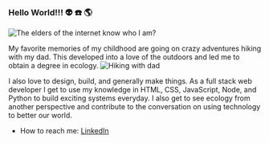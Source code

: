 ### Hello World!!! :alien: :phone: :earth_americas:

![The elders of the internet know who I am?](https://64.media.tumblr.com/tumblr_m5z67dpX8e1qkfwf2o1_1280.png)

My favorite memories of my childhood are going on crazy adventures hiking with my dad. This developed into a love of the outdoors and led me to obtain a degree in ecology.
![Hiking with dad](https://user-images.githubusercontent.com/11523076/109339263-a0640f80-7824-11eb-8b31-f5c285d98456.jpg)

I also love to design, build, and generally make things. As a full stack web developer I get to use my knowledge in HTML, CSS, JavaScript, Node, and Python to build exciting systems everyday. I also get to see ecology from another perspective and contribute to the conversation on using technology to better our world. 

- How to reach me: [LinkedIn](https://www.linkedin.com/in/april-ashby/)
